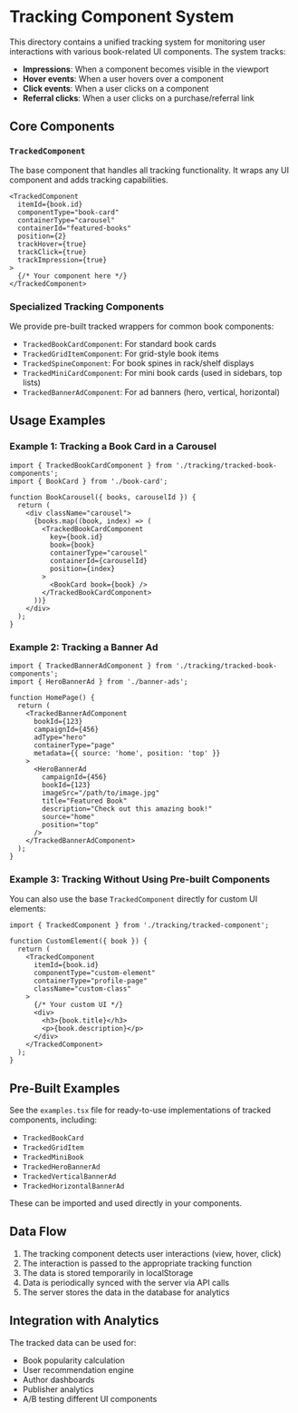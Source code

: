 # Tracking Component System

This directory contains a unified tracking system for monitoring user interactions with various book-related UI components. The system tracks:

- **Impressions**: When a component becomes visible in the viewport
- **Hover events**: When a user hovers over a component
- **Click events**: When a user clicks on a component
- **Referral clicks**: When a user clicks on a purchase/referral link

## Core Components

### `TrackedComponent`

The base component that handles all tracking functionality. It wraps any UI component and adds tracking capabilities.

```tsx
<TrackedComponent
  itemId={book.id}
  componentType="book-card"
  containerType="carousel"
  containerId="featured-books"
  position={2}
  trackHover={true}
  trackClick={true}
  trackImpression={true}
>
  {/* Your component here */}
</TrackedComponent>
```

### Specialized Tracking Components

We provide pre-built tracked wrappers for common book components:

- `TrackedBookCardComponent`: For standard book cards
- `TrackedGridItemComponent`: For grid-style book items
- `TrackedSpineComponent`: For book spines in rack/shelf displays
- `TrackedMiniCardComponent`: For mini book cards (used in sidebars, top lists)
- `TrackedBannerAdComponent`: For ad banners (hero, vertical, horizontal)

## Usage Examples

### Example 1: Tracking a Book Card in a Carousel

```tsx
import { TrackedBookCardComponent } from './tracking/tracked-book-components';
import { BookCard } from './book-card';

function BookCarousel({ books, carouselId }) {
  return (
    <div className="carousel">
      {books.map((book, index) => (
        <TrackedBookCardComponent
          key={book.id}
          book={book}
          containerType="carousel"
          containerId={carouselId}
          position={index}
        >
          <BookCard book={book} />
        </TrackedBookCardComponent>
      ))}
    </div>
  );
}
```

### Example 2: Tracking a Banner Ad

```tsx
import { TrackedBannerAdComponent } from './tracking/tracked-book-components';
import { HeroBannerAd } from './banner-ads';

function HomePage() {
  return (
    <TrackedBannerAdComponent
      bookId={123}
      campaignId={456}
      adType="hero"
      containerType="page"
      metadata={{ source: 'home', position: 'top' }}
    >
      <HeroBannerAd
        campaignId={456}
        bookId={123}
        imageSrc="/path/to/image.jpg"
        title="Featured Book"
        description="Check out this amazing book!"
        source="home"
        position="top"
      />
    </TrackedBannerAdComponent>
  );
}
```

### Example 3: Tracking Without Using Pre-built Components

You can also use the base `TrackedComponent` directly for custom UI elements:

```tsx
import { TrackedComponent } from './tracking/tracked-component';

function CustomElement({ book }) {
  return (
    <TrackedComponent
      itemId={book.id}
      componentType="custom-element"
      containerType="profile-page"
      className="custom-class"
    >
      {/* Your custom UI */}
      <div>
        <h3>{book.title}</h3>
        <p>{book.description}</p>
      </div>
    </TrackedComponent>
  );
}
```

## Pre-Built Examples

See the `examples.tsx` file for ready-to-use implementations of tracked components, including:

- `TrackedBookCard`
- `TrackedGridItem`
- `TrackedMiniBook`
- `TrackedHeroBannerAd`
- `TrackedVerticalBannerAd`
- `TrackedHorizontalBannerAd`

These can be imported and used directly in your components.

## Data Flow

1. The tracking component detects user interactions (view, hover, click)
2. The interaction is passed to the appropriate tracking function
3. The data is stored temporarily in localStorage
4. Data is periodically synced with the server via API calls
5. The server stores the data in the database for analytics

## Integration with Analytics

The tracked data can be used for:
- Book popularity calculation
- User recommendation engine
- Author dashboards
- Publisher analytics
- A/B testing different UI components